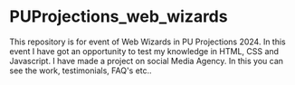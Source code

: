# PUProjections_web_wizards
This repository is for event of Web Wizards in PU Projections 2024. In this event I have got an opportunity to test my knowledge in HTML, CSS and Javascript. I have made a project on social Media Agency. In this you can see the work, testimonials, FAQ's etc..
